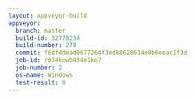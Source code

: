 ```yaml
---
layout: appveyor-build
appveyor:
  branch: master
  build-id: 32778234
  build-number: 278
  commit: f6df4dead0677264f3ed88628614e0b6eeac1f3d
  job-id: r074kuwb934e1ko7
  job-number: 2
  os-name: Windows
  test-result: 0
---
```

